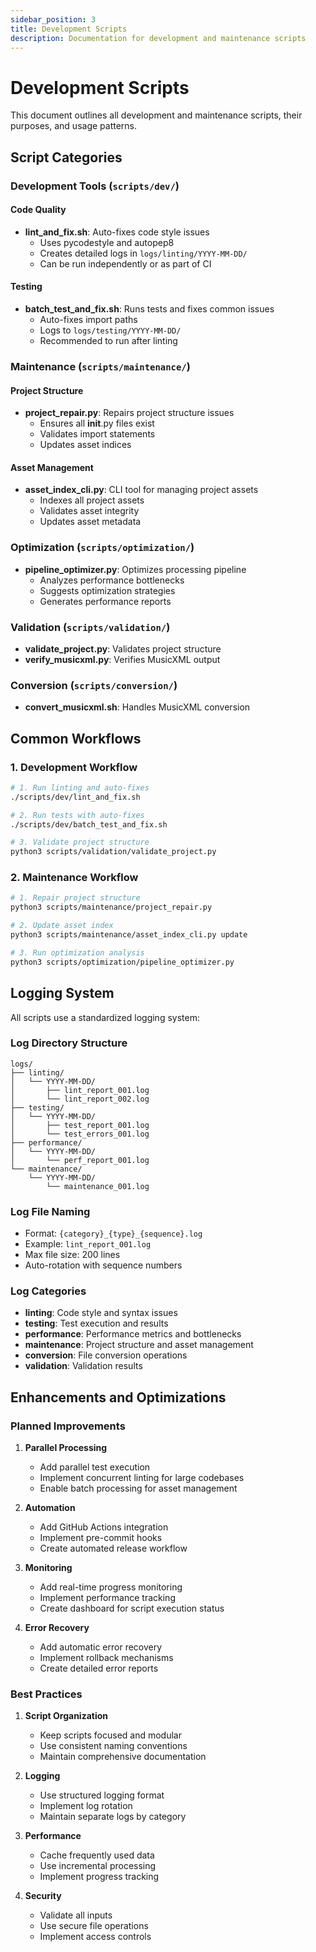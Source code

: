 ```yaml
---
sidebar_position: 3
title: Development Scripts
description: Documentation for development and maintenance scripts
---
```


# Development Scripts

This document outlines all development and maintenance scripts, their purposes, and usage patterns.

## Script Categories

### Development Tools (`scripts/dev/`)

#### Code Quality
- **lint_and_fix.sh**: Auto-fixes code style issues
  - Uses pycodestyle and autopep8
  - Creates detailed logs in `logs/linting/YYYY-MM-DD/`
  - Can be run independently or as part of CI

#### Testing
- **batch_test_and_fix.sh**: Runs tests and fixes common issues
  - Auto-fixes import paths
  - Logs to `logs/testing/YYYY-MM-DD/`
  - Recommended to run after linting

### Maintenance (`scripts/maintenance/`)

#### Project Structure
- **project_repair.py**: Repairs project structure issues
  - Ensures all __init__.py files exist
  - Validates import statements
  - Updates asset indices

#### Asset Management
- **asset_index_cli.py**: CLI tool for managing project assets
  - Indexes all project assets
  - Validates asset integrity
  - Updates asset metadata

### Optimization (`scripts/optimization/`)

- **pipeline_optimizer.py**: Optimizes processing pipeline
  - Analyzes performance bottlenecks
  - Suggests optimization strategies
  - Generates performance reports

### Validation (`scripts/validation/`)

- **validate_project.py**: Validates project structure
- **verify_musicxml.py**: Verifies MusicXML output

### Conversion (`scripts/conversion/`)

- **convert_musicxml.sh**: Handles MusicXML conversion

## Common Workflows

### 1. Development Workflow

```bash
# 1. Run linting and auto-fixes
./scripts/dev/lint_and_fix.sh

# 2. Run tests with auto-fixes
./scripts/dev/batch_test_and_fix.sh

# 3. Validate project structure
python3 scripts/validation/validate_project.py
```

### 2. Maintenance Workflow

```bash
# 1. Repair project structure
python3 scripts/maintenance/project_repair.py

# 2. Update asset index
python3 scripts/maintenance/asset_index_cli.py update

# 3. Run optimization analysis
python3 scripts/optimization/pipeline_optimizer.py
```

## Logging System

All scripts use a standardized logging system:

### Log Directory Structure
```
logs/
├── linting/
│   └── YYYY-MM-DD/
│       ├── lint_report_001.log
│       └── lint_report_002.log
├── testing/
│   └── YYYY-MM-DD/
│       ├── test_report_001.log
│       └── test_errors_001.log
├── performance/
│   └── YYYY-MM-DD/
│       └── perf_report_001.log
└── maintenance/
    └── YYYY-MM-DD/
        └── maintenance_001.log
```

### Log File Naming
- Format: `{category}_{type}_{sequence}.log`
- Example: `lint_report_001.log`
- Max file size: 200 lines
- Auto-rotation with sequence numbers

### Log Categories
- **linting**: Code style and syntax issues
- **testing**: Test execution and results
- **performance**: Performance metrics and bottlenecks
- **maintenance**: Project structure and asset management
- **conversion**: File conversion operations
- **validation**: Validation results

## Enhancements and Optimizations

### Planned Improvements

1. **Parallel Processing**
   - Add parallel test execution
   - Implement concurrent linting for large codebases
   - Enable batch processing for asset management

2. **Automation**
   - Add GitHub Actions integration
   - Implement pre-commit hooks
   - Create automated release workflow

3. **Monitoring**
   - Add real-time progress monitoring
   - Implement performance tracking
   - Create dashboard for script execution status

4. **Error Recovery**
   - Add automatic error recovery
   - Implement rollback mechanisms
   - Create detailed error reports

### Best Practices

1. **Script Organization**
   - Keep scripts focused and modular
   - Use consistent naming conventions
   - Maintain comprehensive documentation

2. **Logging**
   - Use structured logging format
   - Implement log rotation
   - Maintain separate logs by category

3. **Performance**
   - Cache frequently used data
   - Use incremental processing
   - Implement progress tracking

4. **Security**
   - Validate all inputs
   - Use secure file operations
   - Implement access controls
